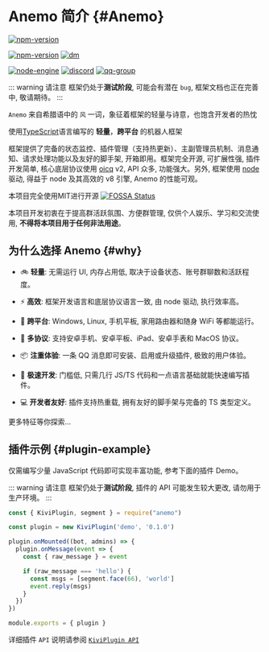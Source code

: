 # Anemo 简介 {#Anemo}

[![npm-version](https://img.shields.io/npm/v/@anemo/core?color=527dec&label=%40anemo%2Fcore&style=flat-square)](https://npm.im/package/@anemo/core)

[![npm-version](https://img.shields.io/npm/v/anemo?color=527dec&label=anemo%20(cli)&style=flat-square)](https://npm.im/package/anemo)
[![dm](https://shields.io/npm/dm/anemo?label=downloads&style=flat-square)](https://npm.im/package/anemo)

[![node-engine](https://img.shields.io/node/v/@anemo/core?style=flat-square&logo=Node.js&logoColor=ffffff&color=527dec)](https://nodejs.org)
[![discord](https://img.shields.io/badge/chat-on%20discord-527dec?logo=discord&style=flat-square&logoColor=ffffff)](https://discord.gg/RegGQD3Fu6)
[![qq-group](https://img.shields.io/badge/QQ%20%E7%BE%A4-614617552-527dec?logo=TencentQQ&style=flat-square&logoColor=ffffff)](https://jq.qq.com/?_wv=1027&k=iK97X7NS)

::: warning 请注意
框架仍处于**测试阶段**, 可能会有潜在 `bug`, 框架文档也正在完善中, 敬请期待。
:::

`Anemo` 来自希腊语中的 `风` 一词，象征着框架的轻量与诗意，也饱含开发者的热忱

使用[TypeScript](https://www.typescriptlang.org/)语言编写的 **轻量**，**跨平台** 的机器人框架

框架提供了完备的状态监控、插件管理（支持热更新）、主副管理员机制、消息通知、请求处理功能以及友好的脚手架, 开箱即用。框架完全开源, 可扩展性强, 插件开发简单, 核心底层协议使用 [oicq](https://github.com/takayama-lily/oicq) v2, API 众多, 功能强大。另外, 框架使用 [node](https://nodejs.org/) 驱动, 得益于 node 及其高效的 v8 引擎, Anemo 的性能可观。

本项目完全使用MIT进行开源
[![FOSSA Status](https://app.fossa.com/api/projects/git%2Bgithub.com%2FLisk809%2FLskBot.svg?type=large)](https://app.fossa.com/projects/git%2Bgithub.com%2FLisk809%2FLskBot?ref=badge_shield)

本项目开发初衷在于提高群活跃氛围、方便群管理, 仅供个人娱乐、学习和交流使用, **不得将本项目用于任何非法用途**。

## 为什么选择 Anemo {#why}

- 🚲 **轻量**: 无需运行 UI, 内存占用低, 取决于设备状态、账号群聊数和活跃程度。

- ⚡ **高效**: 框架开发语言和底层协议语言一致, 由 node 驱动, 执行效率高。

- 📱 **跨平台**: Windows, Linux, 手机平板, 家用路由器和随身 WiFi 等都能运行。

- 🔗 **多协议**: 支持安卓手机、安卓平板、iPad、安卓手表和 MacOS 协议。

- 📦 **注重体验**: 一条 QQ 消息即可安装、启用或升级插件, 极致的用户体验。

- 🚤 **极速开发**: 门槛低, 只需几行 JS/TS 代码和一点语言基础就能快速编写插件。

- 💻 **开发者友好**: 插件支持热重载, 拥有友好的脚手架与完备的 TS 类型定义。

更多特征等你探索...

## 插件示例 {#plugin-example}

仅需编写少量 JavaScript 代码即可实现丰富功能, 参考下面的插件 Demo。

::: warning 请注意
框架仍处于**测试阶段**, 插件的 API 可能发生较大更改, 请勿用于生产环境。
:::

```js
const { KiviPlugin, segment } = require("anemo")

const plugin = new KiviPlugin('demo', '0.1.0')

plugin.onMounted((bot, admins) => {
  plugin.onMessage(event => {
    const { raw_message } = event

    if (raw_message === 'hello') {
      const msgs = [segment.face(66), 'world']
      event.reply(msgs)
    }
  })
})

module.exports = { plugin }
```

详细插件 `API` 说明请参阅 [`KiviPlugin API`](/api/plugin)
